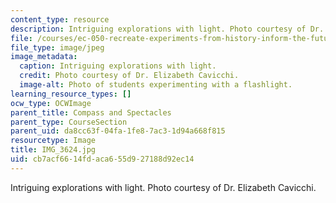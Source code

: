 ```yaml
---
content_type: resource
description: Intriguing explorations with light. Photo courtesy of Dr. Elizabeth Cavicchi.
file: /courses/ec-050-recreate-experiments-from-history-inform-the-future-from-the-past-galileo-january-iap-2010/cb7acf6614fdaca655d927188d92ec14_IMG_3624.jpg
file_type: image/jpeg
image_metadata:
  caption: Intriguing explorations with light.
  credit: Photo courtesy of Dr. Elizabeth Cavicchi.
  image-alt: Photo of students experimenting with a flashlight.
learning_resource_types: []
ocw_type: OCWImage
parent_title: Compass and Spectacles
parent_type: CourseSection
parent_uid: da8cc63f-04fa-1fe8-7ac3-1d94a668f815
resourcetype: Image
title: IMG_3624.jpg
uid: cb7acf66-14fd-aca6-55d9-27188d92ec14
---
```

Intriguing explorations with light. Photo courtesy of Dr. Elizabeth Cavicchi.